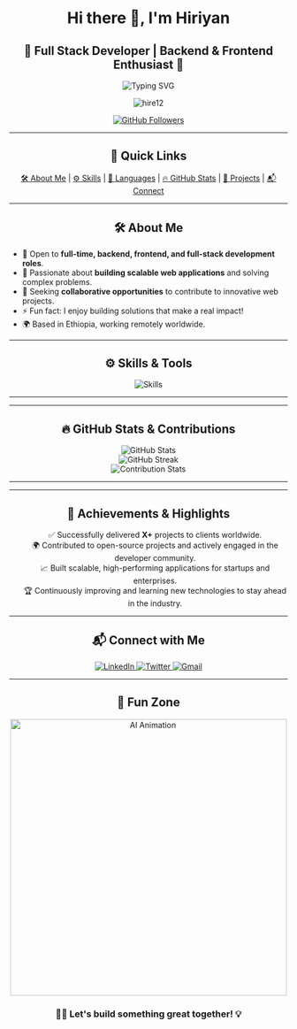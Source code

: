 <h1 align="center">Hi there 👋, I'm Hiriyan</h1>
<h2 align="center"> 🚀 Full Stack Developer | Backend & Frontend Enthusiast 🌟</h2>

<p align="center">
  <img src="https://readme-typing-svg.herokuapp.com?color=36BCF7&size=30&center=true&vCenter=true&width=680&lines=Welcome+to+My+Profile!+🌟;Full+Stack+Developer+%7C+Backend+%26+Frontend+Enthusiast+👨‍💻;Building+Scalable+Web+Applications+💻;Let's+build+something+great+together+✨" alt="Typing SVG">
</p>

<p align="center">
  <img src="https://komarev.com/ghpvc/?username=hire12&label=Profile%20views&color=0e75b6&style=flat" alt="hire12" />
</p>

<p align="center">
  <a href="https://github.com/hire12" target="_blank">
    <img src="https://img.shields.io/github/followers/hire12?label=Follow&style=social" alt="GitHub Followers"/>
  </a>
</p>

---

<h2 align="center">🔗 Quick Links</h2>
<p align="center">
  <a href="#about-me">🛠️ About Me</a> | 
  <a href="#skills">⚙️ Skills</a> | 
  <a href="#languages-used">📂 Languages</a> | 
  <a href="#github-stats">🔥 GitHub Stats</a> | 
  <a href="#featured-projects">🎥 Projects</a> | 
  <a href="#connect-with-me">📬 Connect</a>
</p>



---

<h2 id="about-me" align="center">🛠️ About Me</h2>

- 🌱 Open to **full-time, backend, frontend, and full-stack development roles**.
- 👯 Passionate about **building scalable web applications** and solving complex problems.
- 🤝 Seeking **collaborative opportunities** to contribute to innovative web projects.
- ⚡ Fun fact: I enjoy building solutions that make a real impact!
- 🌍 Based in Ethiopia, working remotely worldwide.

---

<h2 id="skills" align="center">⚙️ Skills & Tools</h2>
<p align="center">
  <img src="https://skillicons.dev/icons?i=nextjs,ts,react,nodejs,mysql,tailwind,express,html,css,git,github&theme=dark" alt="Skills"/>
</p> 

---
<!--
 <h2 id="languages-used" align="center">📂 Languages Used in My Projects</h2>
 <p align="center">
  <img src="https://github-readme-stats.vercel.app/api/top-langs/?username=hire12&layout=compact&theme=radical" alt="Top Languages" />
</p> 
-->

---

<h2 id="github-stats" align="center">🔥 GitHub Stats & Contributions</h2>
<div align="center">
  <img src="https://github-readme-stats.vercel.app/api?username=hire12&show_icons=true&theme=radical" alt="GitHub Stats" />
</div>
<div align="center">
  <img src="https://streak-stats.demolab.com/?user=hire12&theme=radical&hide_border=true" alt="GitHub Streak" />
</div>
<div align="center">
  <img src="https://github-profile-summary-cards.vercel.app/api/cards/profile-details?username=hire12&theme=radical" alt="Contribution Stats" />
</div>

---
<!--
<h2 id="featured-projects" align="center">🎥 Featured Projects</h2>
<p align="center">
  <a href="https://your-project-link.com">
    <img src="https://img.youtube.com/vi/YOUR_VIDEO_ID/maxresdefault.jpg" alt="Project Video" width="500"/>
  </a>
</p>
<p align="center">
  <b>Project Name:</b> Your Project Name Here <br />
  <b>Description:</b> A brief description of what your project does and its purpose. <br />
  <a href="https://your-project-link.com" target="_blank">🔗 Live Demo</a> | 
  <a href="https://github.com/your-project-repo" target="_blank">📂 Code Repository</a>
</p>

-->
---


<h2 align="center">🌟 Achievements & Highlights</h2>
<ul align="center" style="list-style: none;">
  <li>✅ Successfully delivered <b>X+</b> projects to clients worldwide.</li>
  <li>🌍 Contributed to open-source projects and actively engaged in the developer community.</li>
  <li>📈 Built scalable, high-performing applications for startups and enterprises.</li>
  <li>🏆 Continuously improving and learning new technologies to stay ahead in the industry.</li>
</ul>

---

<h2 id="connect-with-me" align="center">📬 Connect with Me</h2>
<p align="center">
  <a href="https://www.linkedin.com/in/hiriyan-mohammed/" target="_blank"> 
    <img src="https://img.shields.io/badge/LinkedIn-0A66C2?style=for-the-badge&logo=linkedin&logoColor=white" alt="LinkedIn" /> 
  </a>
  <a href="https://twitter.com/HireeMoh" target="_blank"> 
    <img src="https://img.shields.io/badge/Twitter-1DA1F2?style=for-the-badge&logo=twitter&logoColor=white" alt="Twitter" /> 
  </a>
  <a href="mailto:hireemoh@gmail.com"> 
    <img src="https://img.shields.io/badge/Gmail-D14836?style=for-the-badge&logo=gmail&logoColor=white" alt="Gmail" /> 
  </a>
</p>

---

<h2 align="center">🎉 Fun Zone</h2>
<p align="center">
  <img src="https://media.giphy.com/media/L1R1tvI9svkIWwpVYr/giphy.gif" alt="AI Animation" width="500"/>
</p>
<!--
<p align="center">
  <img src="https://quotes-github-readme.vercel.app/api?type=horizontal&theme=radical" alt="Quote of the Day" />
</p>
-->
<h3 align="center">👨‍💻 Let's build something great together! 💡</h3>

